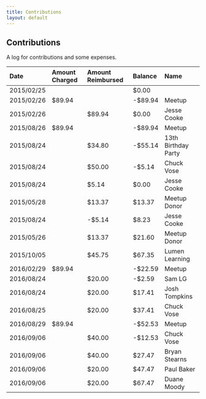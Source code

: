 ```yaml
---
title: Contributions
layout: default
---
```


## Contributions

A log for contributions and some expenses.

| Date       | Amount Charged | Amount Reimbursed | Balance   | Name                |
| :--------- | :------------- | :---------------- | :-------- | :------------------ |
| 2015/02/25 |                |                   | $0.00     |                     |
| 2015/02/26 | $89.94         |                   | -$89.94   | Meetup              |
| 2015/02/26 |                | $89.94            | $0.00     | Jesse Cooke         |
| 2015/08/26 | $89.94         |                   | -$89.94   | Meetup              |
| 2015/08/24 |                | $34.80            | -$55.14   | 13th Birthday Party |
| 2015/08/24 |                | $50.00            | -$5.14    | Chuck Vose          |
| 2015/08/24 |                | $5.14             | $0.00     | Jesse Cooke         |
| 2015/05/28 |                | $13.37            | $13.37    | Meetup Donor        |
| 2015/08/24 |                | -$5.14            | $8.23     | Jesse Cooke         |
| 2015/05/26 |                | $13.37            | $21.60    | Meetup Donor        |
| 2015/10/05 |                | $45.75            | $67.35    | Lumen Learning      |
| 2016/02/29 | $89.94         |                   | -$22.59   | Meetup              |
| 2016/08/24 |                | $20.00            | -$2.59    | Sam LG              |
| 2016/08/24 |                | $20.00            | $17.41    | Josh Tompkins       |
| 2016/08/25 |                | $20.00            | $37.41    | Chuck Vose          |
| 2016/08/29 | $89.94         |                   | -$52.53   | Meetup              |
| 2016/09/06 |                | $40.00            | -$12.53   | Chuck Vose          |
| 2016/09/06 |                | $40.00            | $27.47    | Bryan Stearns       |
| 2016/09/06 |                | $20.00            | $47.47    | Paul Baker          |
| 2016/09/06 |                | $20.00            | $67.47    | Duane Moody         |
